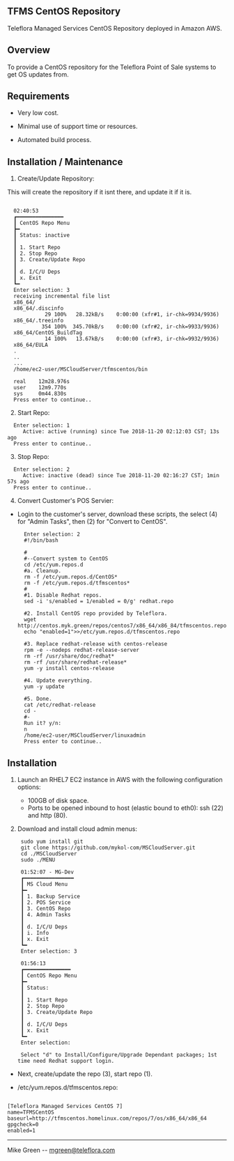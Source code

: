 TFMS CentOS Repository
------------------------

Teleflora Managed Services CentOS Repository deployed in Amazon AWS.


Overview
------------------------

To provide a CentOS repository for the Teleflora Point of Sale systems to get OS updates from.


Requirements
------------------------

- Very low cost.

- Minimal use of support time or resources.

- Automated build process.


Installation / Maintenance
--------------------------

1. Create/Update Repository:

This will create the repository if it isnt there, and update it if it is.

  ```

	02:40:53
	┏━━━━━━━━━━━━━━━
	┃ CentOS Repo Menu
	┣━
	┃ Status: inactive
	┃
	┃ 1. Start Repo
	┃ 2. Stop Repo
	┃ 3. Create/Update Repo
	┃
	┃ d. I/C/U Deps
	┃ x. Exit
	┗━
	Enter selection: 3
	receiving incremental file list
	x86_64/
	x86_64/.discinfo
       	      29 100%   28.32kB/s    0:00:00 (xfr#1, ir-chk=9934/9936)
	x86_64/.treeinfo
       	     354 100%  345.70kB/s    0:00:00 (xfr#2, ir-chk=9933/9936)
	x86_64/CentOS_BuildTag
       	      14 100%   13.67kB/s    0:00:00 (xfr#3, ir-chk=9932/9936)
	x86_64/EULA
	.  
	.. 
	...
	/home/ec2-user/MSCloudServer/tfmscentos/bin

	real    12m28.976s
	user    12m9.770s
	sys     0m44.830s
	Press enter to continue..
  ```

2. Start Repo:

  ```
	Enter selection: 1
	   Active: active (running) since Tue 2018-11-20 02:12:03 CST; 13s ago
	Press enter to continue..
  ```


3. Stop Repo:

  ```
	Enter selection: 2
	   Active: inactive (dead) since Tue 2018-11-20 02:16:27 CST; 1min 57s ago
	Press enter to continue..
  ```

4. Convert Customer's POS Servier:

- Login to the customer's server, download these scripts, the select (4) for "Admin Tasks", then (2) for "Convert to CentOS".

  ```
	Enter selection: 2
	#!/bin/bash
	
	#
	#--Convert system to CentOS
	cd /etc/yum.repos.d
	#a. Cleanup.
	rm -f /etc/yum.repos.d/CentOS*
	rm -f /etc/yum.repos.d/tfmscentos*
	#
	#1. Disable Redhat repos.
	sed -i 's/enabled = 1/enabled = 0/g' redhat.repo
	
	#2. Install CentOS repo provided by Teleflora.
	wget http://centos.myk.green/repos/centos7/x86_64/x86_84/tfmscentos.repo
	echo "enabled=1">>/etc/yum.repos.d/tfmscentos.repo
	
	#3. Replace redhat-release with centos-release
	rpm -e --nodeps redhat-release-server
	rm -rf /usr/share/doc/redhat*
	rm -rf /usr/share/redhat-release*
	yum -y install centos-release
	
	#4. Update everything.
	yum -y update
	
	#5. Done.
	cat /etc/redhat-release
	cd -
	#-
	Run it? y/n:
	n
	/home/ec2-user/MSCloudServer/linuxadmin
	Press enter to continue..

  ```

Installation
------------------------

1. Launch an RHEL7 EC2 instance in AWS with the following configuration options:

	- 100GB of disk space.
	- Ports to be opened inbound to host (elastic bound to eth0): ssh (22) and http (80).

2. Download and install cloud admin menus:

		sudo yum install git
		git clone https://github.com/mykol-com/MSCloudServer.git
		cd ./MSCloudServer
		sudo ./MENU
		
		01:52:07 - MG-Dev
		┏━━━━━━━━━━━━━━━━
		┃ MS Cloud Menu
		┣━
		┃ 1. Backup Service
		┃ 2. POS Service
		┃ 3. CentOS Repo
		┃ 4. Admin Tasks
		┃
		┃ d. I/C/U Deps
		┃ i. Info
		┃ x. Exit
		┗━
		Enter selection: 3	

		01:56:13
		┏━━━━━━━━━━━━━━━
		┃ CentOS Repo Menu
		┣━
		┃ Status: 
		┃
		┃ 1. Start Repo
		┃ 2. Stop Repo
		┃ 3. Create/Update Repo
		┃
		┃ d. I/C/U Deps
		┃ x. Exit
		┗━
		Enter selection: 

		Select "d" to Install/Configure/Upgrade Dependant packages; 1st time need Redhat support login.

- Next, create/update the repo (3), start repo (1).

- /etc/yum.repos.d/tfmscentos.repo:

```

[Teleflora Managed Services CentOS 7]
name=TFMSCentOS
baseurl=http://tfmscentos.homelinux.com/repos/7/os/x86_64/x86_64
gpgcheck=0
enabled=1

```

------------------------
Mike Green -- mgreen@teleflora.com
